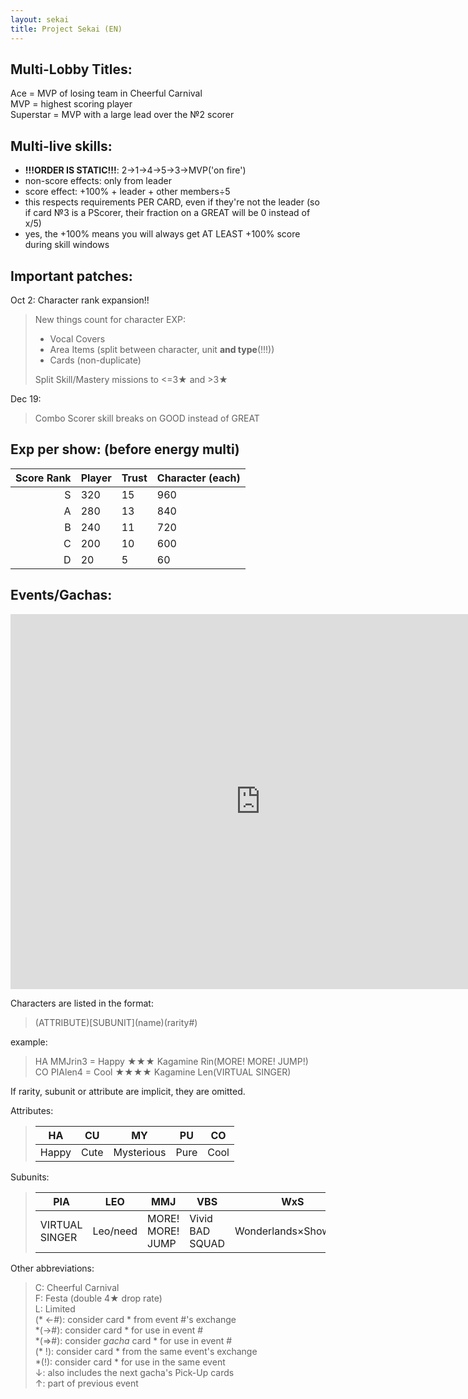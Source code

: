 ```yaml
---
layout: sekai
title: Project Sekai (EN)
---
```


Multi-Lobby Titles:
---
Ace = MVP of losing team in Cheerful Carnival  
MVP = highest scoring player  
Superstar = MVP with a large lead over the №2 scorer  

Multi-live skills: 
---
* **!!!ORDER IS STATIC!!!**:
		 2→1→4→5→3→MVP('on fire')  
* non-score effects: only from leader  
* score effect: +100% + leader + other members÷5  
* this respects requirements PER CARD, even if they're not the leader (so if card №3 is a PScorer, their fraction on a GREAT will be 0 instead of x/5)  
* yes, the +100% means you will always get AT LEAST +100% score during skill windows  

Important patches:
---
Oct 2: Character rank expansion!!
> New things count for character EXP:
> + Vocal Covers  
> + Area Items (split between character, unit **and type**(!!!))  
> + Cards (non-duplicate)  
> 
> Split Skill/Mastery missions to <=3★ and >3★  
  
Dec 19:
> Combo Scorer skill breaks on GOOD instead of GREAT  

Exp per show: (before energy multi) 
---
 
Score Rank | Player | Trust | Character (each)
----------:|--------|-------|-----------------
S | 320 | 15 | 960
A | 280 | 13 | 840
B | 240 | 11 | 720
C | 200 | 10 | 600
D | 20 | 5 | 60

Events/Gachas: 
---

<iframe src="https://calendar.google.com/calendar/embed?src=8719ff0a2f98567649c4859198c9ec75e278b2be534a1116e0c0470c515ac948%40group.calendar.google.com&ctz=Europe%2FAmsterdam" style="border: 0" width="800" height="600" frameborder="0" scrolling="no"></iframe>

Characters are listed in the format:
>(ATTRIBUTE)\[SUBUNIT\](name)(rarity#)

example:
> HA MMJrin3 = Happy ★★★ Kagamine Rin(MORE! MORE! JUMP!)  
> CO PIAlen4 = Cool ★★★★ Kagamine Len(VIRTUAL SINGER) 

If rarity, subunit or attribute are implicit, they are omitted.

Attributes:  
> |HA|CU|MY|PU|CO|
> |-|-|-|-|-|
> Happy | Cute | Mysterious | Pure | Cool

Subunits:  
> |PIA|LEO|MMJ|VBS|WxS|N25|
> |-|-|-|-|-|-|
> VIRTUAL SINGER | Leo/need | MORE! MORE! JUMP | Vivid BAD SQUAD | Wonderlands×Showtime | Nightcord at 25:00

Other abbreviations:  
> C: Cheerful Carnival  
> F: Festa (double 4★ drop rate)  
> L: Limited  
> (\* ←#): consider card \* from event #'s exchange  
> \*(→#): consider card \* for use in event #  
> \*(⇒#): consider *gacha* card \* for use in event #  
> (\* !): consider card \* from the same event's exchange  
> \*(!): consider card \* for use in the same event  
> ↓: also includes the next gacha's Pick-Up cards  
> ↑: part of previous event


<div id="event-table></div>